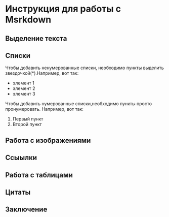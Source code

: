 # Инструкция для работы с Msrkdown

## Выделение текста

## Списки

Чтобы добавить ненумерованные списки, необходимо пункты выделить звездочкой(*).Например, вот так:
* элемент 1
* элемент 2
* элемент 3

Чтобы добавить нумерованные списки,необходимо пункты просто пронумеровать.
Например, вот так:
1. Первый пункт
2. Второй пункт
## Работа с изображениями

## Ссыылки

## Работа с таблицами

## Цитаты

## Заключение